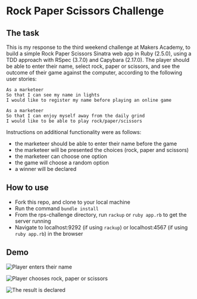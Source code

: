 Rock Paper Scissors Challenge
=================


The task
---------

This is my response to the third weekend challenge at Makers Academy, to build a simple Rock Paper Scissors Sinatra web app in Ruby (2.5.0), using a TDD approach with RSpec (3.7.0) and Capybara (2.17.0). The player should be able to enter their name, select rock, paper or scissors, and see the outcome of their game against the computer, according to the following user stories:

```
As a marketeer
So that I can see my name in lights
I would like to register my name before playing an online game

As a marketeer
So that I can enjoy myself away from the daily grind
I would like to be able to play rock/paper/scissors
```

Instructions on additional functionality were as follows:

- the marketeer should be able to enter their name before the game
- the marketeer will be presented the choices (rock, paper and scissors)
- the marketeer can choose one option
- the game will choose a random option
- a winner will be declared


How to use
---------
* Fork this repo, and clone to your local machine
* Run the command `bundle install`
* From the rps-challenge directory, run `rackup` or `ruby app.rb` to get the server running
* Navigate to localhost:9292 (if using `rackup`) or localhost:4567 (if using `ruby app.rb`) in the browser


Demo
---------

![Player enters their name](https://github.com/simone-smith/rps-challenge/blob/master/screenshots/:index.png)

![Player chooses rock, paper or scissors](https://github.com/simone-smith/rps-challenge/blob/master/screenshots/:play.png)

![The result is declared](https://github.com/simone-smith/rps-challenge/blob/master/screenshots/:result.png)

